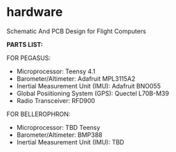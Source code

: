 # hardware
Schematic And PCB Design for Flight Computers


**PARTS LIST:**

FOR PEGASUS:
- Microprocessor: Teensy 4.1
- Barometer/Altimeter: Adafruit MPL3115A2
- Inertial Measurement Unit (IMU): Adafruit BNO055
- Global Posiitioning System (GPS): Quectel L70B-M39
- Radio Transceiver: RFD900

FOR BELLEROPHRON:
- Microprocessor: TBD Teensy
- Barometer/Altimeter: BMP388
- Inertial Measurement Unit (IMU): TBD 
